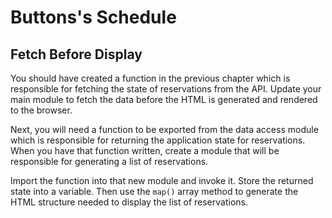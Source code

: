 # Buttons's Schedule 

## Fetch Before Display

You should have created a function in the previous chapter which is responsible for fetching the state of reservations from the API. Update your main module to fetch the data before the HTML is generated and rendered to the browser.

Next, you will need a function to be exported from the data access module which is responsible for returning the application state for reservations. When you have that function written, create a module that will be responsible for generating a list of reservations.

Import the function into that new module and invoke it. Store the returned state into a variable. Then use the `map()` array method to generate the HTML structure needed to display the list of reservations.
